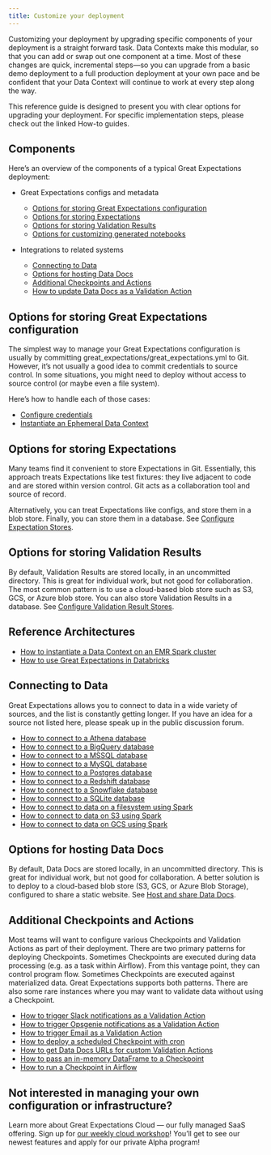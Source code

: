 ```yaml
---
title: Customize your deployment
---
```

Customizing your deployment by upgrading specific components of your deployment is a straight forward task. Data Contexts make this modular, so that you can add or swap out one component at a time. Most of these changes are quick, incremental steps—so you can upgrade from a basic demo deployment to a full production deployment at your own pace and be confident that your Data Context will continue to work at every step along the way.

This reference guide is designed to present you with clear options for upgrading your deployment. For specific implementation steps, please check out the linked How-to guides.

## Components

Here’s an overview of the components of a typical Great Expectations deployment:

* Great Expectations configs and metadata
  * [Options for storing Great Expectations configuration](#options-for-storing-great-expectations-configuration)
  * [Options for storing Expectations](#options-for-storing-expectations)
  * [Options for storing Validation Results](#options-for-storing-validation-results)
  * [Options for customizing generated notebooks](#options-for-customizing-generated-notebooks)

* Integrations to related systems
  * [Connecting to Data](#connecting-to-data)
  * [Options for hosting Data Docs](#options-for-hosting-data-docs)
  * [Additional Checkpoints and Actions](#additional-checkpoints-and-actions)
  * [How to update Data Docs as a Validation Action](/docs/oss/guides/validation/validation_actions/how_to_update_data_docs_as_a_validation_action)

## Options for storing Great Expectations configuration
The simplest way to manage your Great Expectations configuration is usually by committing great_expectations/great_expectations.yml to Git. However, it’s not usually a good idea to commit credentials to source control. In some situations, you might need to deploy without access to source control (or maybe even a file system).

Here’s how to handle each of those cases:

* [Configure credentials](/docs/oss/guides/setup/configuring_data_contexts/how_to_configure_credentials)
* [Instantiate an Ephemeral Data Context](/docs/oss/guides/setup/configuring_data_contexts/instantiating_data_contexts/instantiate_data_context)

## Options for storing Expectations

Many teams find it convenient to store Expectations in Git. Essentially, this approach treats Expectations like test fixtures: they live adjacent to code and are stored within version control. Git acts as a collaboration tool and source of record.

Alternatively, you can treat Expectations like configs, and store them in a blob store. Finally, you can store them in a database. See [Configure Expectation Stores](/docs/oss/guides/setup/configuring_metadata_stores/configure_expectation_stores).

## Options for storing Validation Results

By default, Validation Results are stored locally, in an uncommitted directory. This is great for individual work, but not good for collaboration. The most common pattern is to use a cloud-based blob store such as S3, GCS, or Azure blob store. You can also store Validation Results in a database. See [Configure Validation Result Stores](/docs/oss/guides/setup/configuring_metadata_stores/configure_result_stores).


## Reference Architectures

* [How to instantiate a Data Context on an EMR Spark cluster](/docs/oss/deployment_patterns/how_to_instantiate_a_data_context_on_an_emr_spark_cluster)
* [How to use Great Expectations in Databricks](/docs/oss/tutorials/getting_started/how_to_use_great_expectations_in_databricks)

## Connecting to Data

Great Expectations allows you to connect to data in a wide variety of sources, and the list is constantly getting longer. If you have an idea for a source not listed here, please speak up in the public discussion forum.

* [How to connect to a Athena database](/docs/0.15.50/guides/connecting_to_your_data/database/athena)
* [How to connect to a BigQuery database](/docs/0.15.50/guides/connecting_to_your_data/database/bigquery)
* [How to connect to a MSSQL database](/docs/0.15.50/guides/connecting_to_your_data/database/mssql)
* [How to connect to a MySQL database](/docs/0.15.50/guides/connecting_to_your_data/database/mysql)
* [How to connect to a Postgres database](/docs/0.15.50/guides/connecting_to_your_data/database/postgres)
* [How to connect to a Redshift database](/docs/0.15.50/guides/connecting_to_your_data/database/redshift)
* [How to connect to a Snowflake database](/docs/0.15.50/guides/connecting_to_your_data/database/snowflake)
* [How to connect to a SQLite database](/docs/0.15.50/guides/connecting_to_your_data/database/sqlite)
* [How to connect to data on a filesystem using Spark](/docs/0.15.50/guides/connecting_to_your_data/filesystem/spark)
* [How to connect to data on S3 using Spark](/docs/0.15.50/guides/connecting_to_your_data/cloud/s3/spark)
* [How to connect to data on GCS using Spark](/docs/0.15.50/guides/connecting_to_your_data/cloud/gcs/spark)

## Options for hosting Data Docs

By default, Data Docs are stored locally, in an uncommitted directory. This is great for individual work, but not good for collaboration. A better solution is to deploy to a cloud-based blob store (S3, GCS, or Azure Blob Storage), configured to share a static website. See [Host and share Data Docs](/docs/oss/guides/setup/configuring_data_docs/host_and_share_data_docs).


## Additional Checkpoints and Actions

Most teams will want to configure various Checkpoints and Validation Actions as part of their deployment. There are two primary patterns for deploying Checkpoints. Sometimes Checkpoints are executed during data processing (e.g. as a task within Airflow). From this vantage point, they can control program flow. Sometimes Checkpoints are executed against materialized data. Great Expectations supports both patterns. There are also some rare instances where you may want to validate data without using a Checkpoint.

* [How to trigger Slack notifications as a Validation Action](/docs/oss/guides/validation/validation_actions/how_to_trigger_slack_notifications_as_a_validation_action)
* [How to trigger Opsgenie notifications as a Validation Action](/docs/oss/guides/validation/validation_actions/how_to_trigger_opsgenie_notifications_as_a_validation_action)
* [How to trigger Email as a Validation Action](/docs/oss/guides/validation/validation_actions/how_to_trigger_email_as_a_validation_action)
* [How to deploy a scheduled Checkpoint with cron](/docs/oss/guides/validation/advanced/how_to_deploy_a_scheduled_checkpoint_with_cron)
* [How to get Data Docs URLs for custom Validation Actions](/docs/oss/guides/validation/advanced/how_to_get_data_docs_urls_for_custom_validation_actions)
* [How to pass an in-memory DataFrame to a Checkpoint](/docs/oss/guides/validation/checkpoints/how_to_pass_an_in_memory_dataframe_to_a_checkpoint)
* [How to run a Checkpoint in Airflow](/docs/oss/deployment_patterns/how_to_use_great_expectations_with_airflow)

## Not interested in managing your own configuration or infrastructure?
Learn more about Great Expectations Cloud — our fully managed SaaS offering. Sign up for [our weekly cloud workshop](https://greatexpectations.io/cloud)! You’ll get to see our newest features and apply for our private Alpha program!
